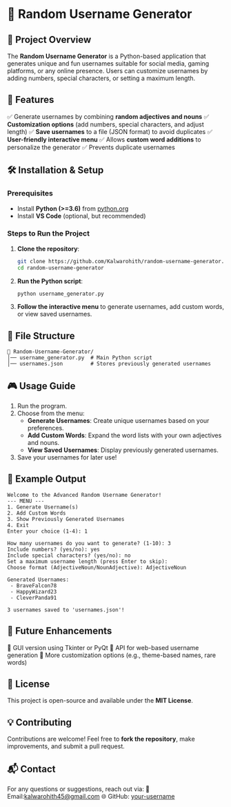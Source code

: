 # 🚀 Random Username Generator

## 📌 Project Overview
The **Random Username Generator** is a Python-based application that generates unique and fun usernames suitable for social media, gaming platforms, or any online presence. Users can customize usernames by adding numbers, special characters, or setting a maximum length.

## 🎯 Features
✅ Generate usernames by combining **random adjectives and nouns**
✅ **Customization options** (add numbers, special characters, and adjust length)
✅ **Save usernames** to a file (JSON format) to avoid duplicates
✅ **User-friendly interactive menu**
✅ Allows **custom word additions** to personalize the generator
✅ Prevents duplicate usernames

## 🛠️ Installation & Setup
### **Prerequisites**
- Install **Python (>=3.6)** from [python.org](https://www.python.org/downloads/)
- Install **VS Code** (optional, but recommended)

### **Steps to Run the Project**
1. **Clone the repository**:
   ```bash
   git clone https://github.com/Kalwarohith/random-username-generator.git
   cd random-username-generator
   ```
2. **Run the Python script**:
   ```bash
   python username_generator.py
   ```
3. **Follow the interactive menu** to generate usernames, add custom words, or view saved usernames.

## 📂 File Structure
```
📁 Random-Username-Generator/
│── username_generator.py  # Main Python script
│── usernames.json         # Stores previously generated usernames
```

## 🎮 Usage Guide
1. Run the program.
2. Choose from the menu:
   - **Generate Usernames**: Create unique usernames based on your preferences.
   - **Add Custom Words**: Expand the word lists with your own adjectives and nouns.
   - **View Saved Usernames**: Display previously generated usernames.
3. Save your usernames for later use!

## 🤖 Example Output
```
Welcome to the Advanced Random Username Generator!
--- MENU ---
1. Generate Username(s)
2. Add Custom Words
3. Show Previously Generated Usernames
4. Exit
Enter your choice (1-4): 1

How many usernames do you want to generate? (1-10): 3
Include numbers? (yes/no): yes
Include special characters? (yes/no): no
Set a maximum username length (press Enter to skip):
Choose format (AdjectiveNoun/NounAdjective): AdjectiveNoun

Generated Usernames:
 - BraveFalcon78
 - HappyWizard23
 - CleverPanda91

3 usernames saved to 'usernames.json'!
```

## 🚀 Future Enhancements
🔹 GUI version using Tkinter or PyQt
🔹 API for web-based username generation
🔹 More customization options (e.g., theme-based names, rare words)

## 📜 License
This project is open-source and available under the **MIT License**.

## 💡 Contributing
Contributions are welcome! Feel free to **fork the repository**, make improvements, and submit a pull request.

## 📬 Contact
For any questions or suggestions, reach out via:
📧 Email:kalwarohith45@gmail.com
🌐 GitHub: [your-username](https://github.com/Kalwarohith)

